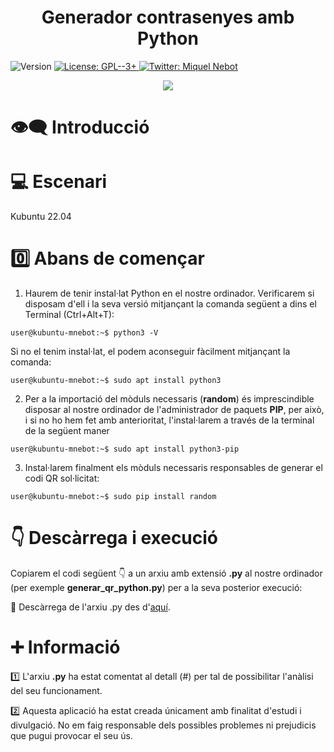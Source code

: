 <h1 align="center"><b>Generador contrasenyes amb Python</b></h1>
<p>
  <img alt="Version" src="https://img.shields.io/badge/version-1.0-blue.svg?cacheSeconds=2592000" />
  <a href="https://www.gnu.org/licenses/gpl-3.0.html" target="_blank">
    <img alt="License: GPL--3+" src="https://img.shields.io/badge/License-GPL--3+-yellow.svg" />
  </a>
  <a href="https://twitter.com/miquelnebot" target="_blank">
    <img alt="Twitter: Miquel Nebot" src="https://img.shields.io/twitter/follow/miquelnebot.svg?style=social" />
  </a>
</p>
<div align="center"><img src="https://user-images.githubusercontent.com/57944755/210243959-bbdd9846-177d-4207-a481-7ac2510306f9.png"></div>


# 👁️‍🗨️ Introducció



# 💻 Escenari
Kubuntu 22.04

# 0️⃣ Abans de començar
1. Haurem de tenir instal·lat Python en el nostre ordinador. Verificarem si disposam d'ell i la seva versió mitjançant la comanda següent a dins el Terminal (Ctrl+Alt+T): 

```console
user@kubuntu-mnebot:~$ python3 -V
```
Si no el tenim instal·lat, el podem aconseguir fàcilment mitjançant la comanda:
```console
user@kubuntu-mnebot:~$ sudo apt install python3
```
2. Per a la importació del mòduls necessaris (**random**) és imprescindible disposar al nostre ordinador de l'administrador de paquets **PIP**, per això, i si no ho hem fet amb anterioritat, l'instal·larem a través de la terminal de la següent maner
```console
user@kubuntu-mnebot:~$ sudo apt install python3-pip
```
3. Instal·larem finalment els mòduls necessaris responsables de generar el codi QR sol·licitat:
```console
user@kubuntu-mnebot:~$ sudo pip install random
```

# 👇 Descàrrega i execució
Copiarem el codi següent 👇 a un arxiu amb extensió **.py** al nostre ordinador (per exemple **generar_qr_python.py**) per a la seva posterior execució: 
<p></p>📝 Descàrrega de l'arxiu .py des d'<a href="" target="_blank">aquí</a>.

# ➕ Informació
1️⃣ L'arxiu **.py** ha estat comentat al detall (#) per tal de possibilitar l'anàlisi del seu funcionament.<p></p>
2️⃣ Aquesta aplicació ha estat creada únicament amb finalitat d'estudi i divulgació. No em faig responsable dels possibles problemes ni prejudicis que pugui provocar el seu ús.<p></p>
